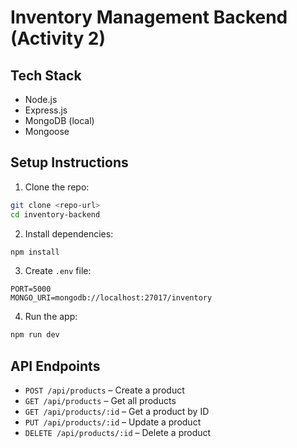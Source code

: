 
# Inventory Management Backend (Activity 2)

## Tech Stack
- Node.js
- Express.js
- MongoDB (local)
- Mongoose

## Setup Instructions

1. Clone the repo:
```bash
git clone <repo-url>
cd inventory-backend
```

2. Install dependencies:
```bash
npm install
```

3. Create `.env` file:
```
PORT=5000
MONGO_URI=mongodb://localhost:27017/inventory
```

4. Run the app:
```bash
npm run dev
```

## API Endpoints

- `POST /api/products` – Create a product
- `GET /api/products` – Get all products
- `GET /api/products/:id` – Get a product by ID
- `PUT /api/products/:id` – Update a product
- `DELETE /api/products/:id` – Delete a product
